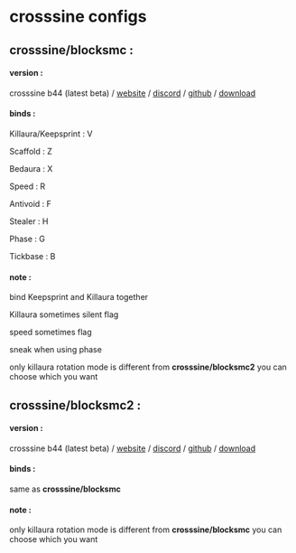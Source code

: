 # crosssine configs

## crosssine/blocksmc : 

#### version : 

crosssine b44 (latest beta) / [website](https://crosssine.github.io/) / [discord](https://discord.gg/E4AbJZsaXq) / [github](https://github.com/shxp3/CrossSine) / [download](https://crosssine.github.io/file/CrossSine-b44-UAFUB.jar)
#### binds :

Killaura/Keepsprint : V

Scaffold : Z

Bedaura : X

Speed : R

Antivoid : F

Stealer : H

Phase : G

Tickbase : B

#### note : 

bind Keepsprint and Killaura together

Killaura sometimes silent flag

speed sometimes flag

sneak when using phase

only killaura rotation mode is different from **crosssine/blocksmc2** you can choose which you want

## crosssine/blocksmc2 : 

#### version : 

crosssine b44 (latest beta) / [website](https://crosssine.github.io/) / [discord](https://discord.gg/E4AbJZsaXq) / [github](https://github.com/shxp3/CrossSine) / [download](https://crosssine.github.io/file/CrossSine-b44-UAFUB.jar)
#### binds :

same as **crosssine/blocksmc**

#### note : 

only killaura rotation mode is different from **crosssine/blocksmc** you can choose which you want
